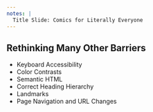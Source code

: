 ```yaml
---
notes: |
  Title Slide: Comics for Literally Everyone
---
```


## Rethinking Many Other Barriers

- Keyboard Accessibility
- Color Contrasts <!-- .element: class="fragment fade-up" -->
- Semantic HTML <!-- .element: class="fragment fade-up" -->
- Correct Heading Hierarchy <!-- .element: class="fragment fade-up" -->
- Landmarks <!-- .element: class="fragment fade-up" -->
- Page Navigation and URL Changes <!-- .element: class="fragment fade-up" -->


<!-- .slide: data-transition="fade-in" -->
